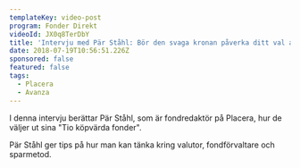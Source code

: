 ```yaml
---
templateKey: video-post
program: Fonder Direkt
videoId: JX0q8TerDbY
title: 'Intervju med Pär Ståhl: Bör den svaga kronan påverka ditt val av fond?'
date: 2018-07-19T10:56:51.226Z
sponsored: false
featured: false
tags:
  - Placera
  - Avanza
---
```

I denna intervju berättar Pär Ståhl, som är fondredaktör på Placera, hur de väljer ut sina "Tio köpvärda fonder".

Pär Ståhl ger tips på hur man kan tänka kring valutor, fondförvaltare och sparmetod.

